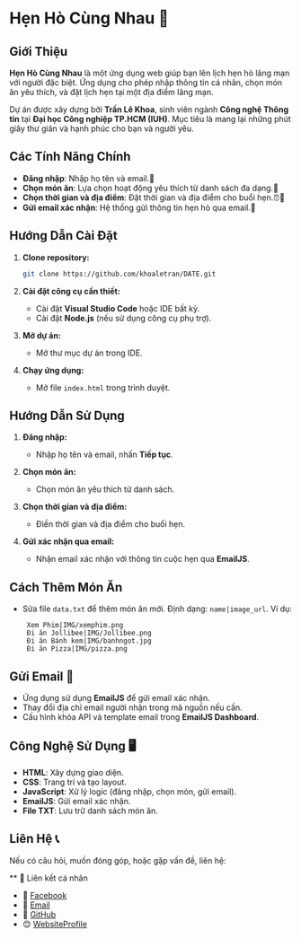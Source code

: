# Hẹn Hò Cùng Nhau 💌

## Giới Thiệu

**Hẹn Hò Cùng Nhau** là một ứng dụng web giúp bạn lên lịch hẹn hò lãng mạn với người đặc biệt. Ứng dụng cho phép nhập thông tin cá nhân, chọn món ăn yêu thích, và đặt lịch hẹn tại một địa điểm lãng mạn.

Dự án được xây dựng bởi **Trần Lê Khoa**, sinh viên ngành **Công nghệ Thông tin** tại **Đại học Công nghiệp TP.HCM (IUH)**. Mục tiêu là mang lại những phút giây thư giãn và hạnh phúc cho bạn và người yêu.

## Các Tính Năng Chính

- **Đăng nhập**: Nhập họ tên và email.💌
- **Chọn món ăn**: Lựa chọn hoạt động yêu thích từ danh sách đa dạng.🍕
- **Chọn thời gian và địa điểm**: Đặt thời gian và địa điểm cho buổi hẹn.⏰📍
- **Gửi email xác nhận**: Hệ thống gửi thông tin hẹn hò qua email.📧

## Hướng Dẫn Cài Đặt

1. **Clone repository:**
   ```bash
   git clone https://github.com/khoaletran/DATE.git
   ```

2. **Cài đặt công cụ cần thiết:**
   - Cài đặt **Visual Studio Code** hoặc IDE bất kỳ.
   - Cài đặt **Node.js** (nếu sử dụng công cụ phụ trợ).

3. **Mở dự án:**
   - Mở thư mục dự án trong IDE.

4. **Chạy ứng dụng:**
   - Mở file `index.html` trong trình duyệt.

## Hướng Dẫn Sử Dụng

1. **Đăng nhập:**
   - Nhập họ tên và email, nhấn **Tiếp tục**.

2. **Chọn món ăn:**
   - Chọn món ăn yêu thích từ danh sách.

3. **Chọn thời gian và địa điểm:**
   - Điền thời gian và địa điểm cho buổi hẹn.

4. **Gửi xác nhận qua email:**
   - Nhận email xác nhận với thông tin cuộc hẹn qua **EmailJS**.

## Cách Thêm Món Ăn

- Sửa file `data.txt` để thêm món ăn mới. Định dạng: `name|image_url`.
  Ví dụ:
  ```
   Xem Phim|IMG/xemphim.png
   Đi ăn Jollibee|IMG/Jollibee.png
   Đi ăn Bánh kem|IMG/banhngot.jpg
   Đi ăn Pizza|IMG/pizza.png
  ```

## Gửi Email 📧

- Ứng dụng sử dụng **EmailJS** để gửi email xác nhận.
- Thay đổi địa chỉ email người nhận trong mã nguồn nếu cần.
- Cấu hình khóa API và template email trong **EmailJS Dashboard**.

## Công Nghệ Sử Dụng 🖥️

- **HTML**: Xây dựng giao diện.
- **CSS**: Trang trí và tạo layout.
- **JavaScript**: Xử lý logic (đăng nhập, chọn món, gửi email).
- **EmailJS**: Gửi email xác nhận.
- **File TXT**: Lưu trữ danh sách món ăn.

## Liên Hệ 📞

Nếu có câu hỏi, muốn đóng góp, hoặc gặp vấn đề, liên hệ:

** 🔗 Liên kết cá nhân
- 📘 [Facebook](https://www.facebook.com/khoa.le.tran21)
- 📧 [Email](mailto:khoaletran709@gmail.com)
- 🐙 [GitHub](https://github.com/khoaletran)
- 😊 [WebsiteProfile](https://khoaletran.github.io/Profile/)